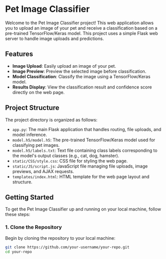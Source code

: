 # Pet Image Classifier

Welcome to the Pet Image Classifier project! This web application allows you to upload an image of your pet and receive a classification based on a pre-trained TensorFlow/Keras model. This project uses a simple Flask web server to handle image uploads and predictions.

## Features

- **Image Upload**: Easily upload an image of your pet.
- **Image Preview**: Preview the selected image before classification.
- **Model Classification**: Classify the image using a TensorFlow/Keras model.
- **Results Display**: View the classification result and confidence score directly on the web page.

## Project Structure

The project directory is organized as follows:

- `app.py`: The main Flask application that handles routing, file uploads, and model inference.
- `model.h5/model.h5`: The pre-trained TensorFlow/Keras model used for classifying pet images.
- `model.h5/labels.txt`: Text file containing class labels corresponding to the model's output classes (e.g., cat, dog, hamster).
- `static/CSS/style.css`: CSS file for styling the web page.
- `static/JS/script.js`: JavaScript file managing file uploads, image previews, and AJAX requests.
- `templates/index.html`: HTML template for the web page layout and structure.

## Getting Started

To get the Pet Image Classifier up and running on your local machine, follow these steps:

### 1. Clone the Repository

Begin by cloning the repository to your local machine:

```bash
git clone https://github.com/your-username/your-repo.git
cd your-repo
